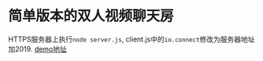 # 简单版本的双人视频聊天房

HTTPS服务器上执行`node server.js`, client.js中的`io.connect`修改为服务器地址加2019.
[demo地址](https://sunew.xyz/yy/live.html)
